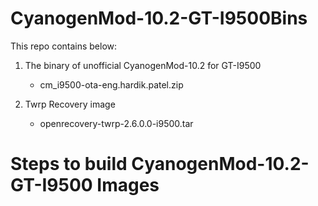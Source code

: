 CyanogenMod-10.2-GT-I9500Bins
=============================

This repo contains below:

1. The binary of unofficial CyanogenMod-10.2 for GT-I9500
	- cm_i9500-ota-eng.hardik.patel.zip

2. Twrp Recovery image
	- openrecovery-twrp-2.6.0.0-i9500.tar



Steps to build CyanogenMod-10.2-GT-I9500 Images
==============================================

